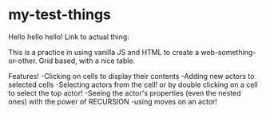 # my-test-things
Hello hello hello!
Link to actual thing: 

This is a practice in using vanilla JS and HTML to create a web-something-or-other.
Grid based, with a nice table.

Features!
-Clicking on cells to display their contents
  -Adding new actors to selected cells
-Selecting actors from the cell! or by double clicking on a cell to select the top actor!
  -Seeing the actor's properties (even the nested ones) with the power of RECURSION
  -using moves on an actor!
